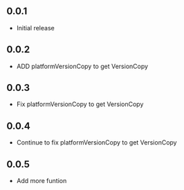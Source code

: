 ## 0.0.1

* Initial release

## 0.0.2

* ADD platformVersionCopy to get VersionCopy

## 0.0.3

* Fix platformVersionCopy to get VersionCopy

## 0.0.4

* Continue to fix platformVersionCopy to get VersionCopy

## 0.0.5

* Add more funtion